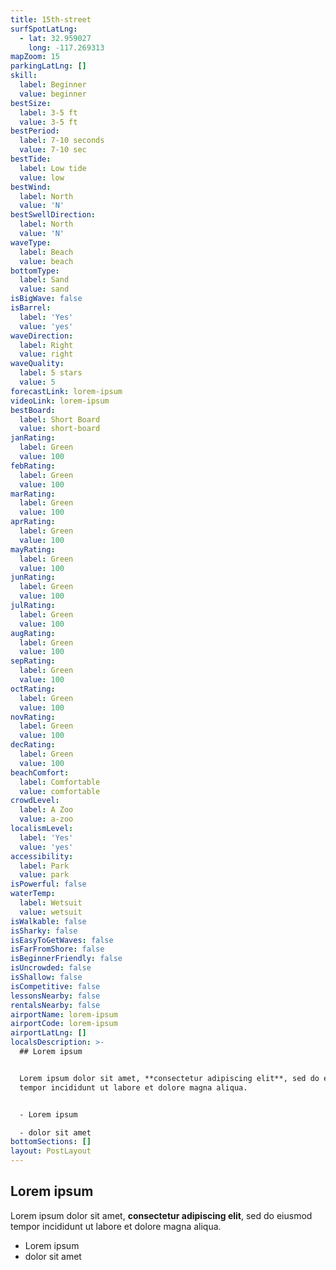 ```yaml
---
title: 15th-street
surfSpotLatLng:
  - lat: 32.959027
    long: -117.269313
mapZoom: 15
parkingLatLng: []
skill:
  label: Beginner
  value: beginner
bestSize:
  label: 3-5 ft
  value: 3-5 ft
bestPeriod:
  label: 7-10 seconds
  value: 7-10 sec
bestTide:
  label: Low tide
  value: low
bestWind:
  label: North
  value: 'N'
bestSwellDirection:
  label: North
  value: 'N'
waveType:
  label: Beach
  value: beach
bottomType:
  label: Sand
  value: sand
isBigWave: false
isBarrel:
  label: 'Yes'
  value: 'yes'
waveDirection:
  label: Right
  value: right
waveQuality:
  label: 5 stars
  value: 5
forecastLink: lorem-ipsum
videoLink: lorem-ipsum
bestBoard:
  label: Short Board
  value: short-board
janRating:
  label: Green
  value: 100
febRating:
  label: Green
  value: 100
marRating:
  label: Green
  value: 100
aprRating:
  label: Green
  value: 100
mayRating:
  label: Green
  value: 100
junRating:
  label: Green
  value: 100
julRating:
  label: Green
  value: 100
augRating:
  label: Green
  value: 100
sepRating:
  label: Green
  value: 100
octRating:
  label: Green
  value: 100
novRating:
  label: Green
  value: 100
decRating:
  label: Green
  value: 100
beachComfort:
  label: Comfortable
  value: comfortable
crowdLevel:
  label: A Zoo
  value: a-zoo
localismLevel:
  label: 'Yes'
  value: 'yes'
accessibility:
  label: Park
  value: park
isPowerful: false
waterTemp:
  label: Wetsuit
  value: wetsuit
isWalkable: false
isSharky: false
isEasyToGetWaves: false
isFarFromShore: false
isBeginnerFriendly: false
isUncrowded: false
isShallow: false
isCompetitive: false
lessonsNearby: false
rentalsNearby: false
airportName: lorem-ipsum
airportCode: lorem-ipsum
airportLatLng: []
localsDescription: >-
  ## Lorem ipsum


  Lorem ipsum dolor sit amet, **consectetur adipiscing elit**, sed do eiusmod
  tempor incididunt ut labore et dolore magna aliqua.


  - Lorem ipsum

  - dolor sit amet
bottomSections: []
layout: PostLayout
---
```

## Lorem ipsum

Lorem ipsum dolor sit amet, **consectetur adipiscing elit**, sed do eiusmod tempor incididunt ut labore et dolore magna aliqua.

- Lorem ipsum
- dolor sit amet